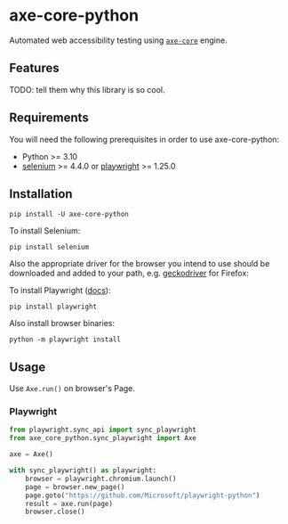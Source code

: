 # axe-core-python

Automated web accessibility testing using [`axe-core`](https://github.com/dequelabs/axe-core) engine.

## Features

TODO: tell them why this library is so cool.

## Requirements

You will need the following prerequisites in order to use axe-core-python:

- Python >= 3.10
- [selenium](https://www.selenium.dev) >= 4.4.0 
or [playwright](https://github.com/microsoft/playwright-python) >= 1.25.0

## Installation

```console
pip install -U axe-core-python
```

To install Selenium:

```console
pip install selenium
```

Also the appropriate driver for the browser you intend to use should be 
downloaded and added to your path, 
e.g. [geckodriver](https://github.com/mozilla/geckodriver/releases) for Firefox:

To install Playwright ([docs](https://playwright.bootcss.com/python/docs/installation)):

```console
pip install playwright
```

Also install browser binaries:

```console
python -m playwright install
```

## Usage

Use `Axe.run()` on browser's Page.

### Playwright

```python
from playwright.sync_api import sync_playwright
from axe_core_python.sync_playwright import Axe

axe = Axe()

with sync_playwright() as playwright:
    browser = playwright.chromium.launch()
    page = browser.new_page()
    page.goto("https://github.com/Microsoft/playwright-python")
    result = axe.run(page)
    browser.close()
```

